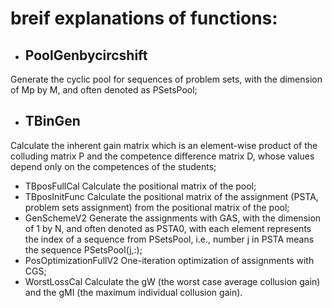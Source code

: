 # breif explanations of functions:
* ## PoolGenbycircshift
Generate the cyclic pool for sequences of problem sets, with the dimension of Mp by M, and often denoted as PSetsPool;
* ## TBinGen
Calculate the inherent gain matrix which is an element-wise product of the colluding matrix P and the competence difference matrix D, whose values depend only on the competences of the students;
* TBposFullCal
Calculate the positional matrix of the pool;
* TBposInitFunc
Calculate the positional matrix of the assignment (PSTA, problem sets assignment) from the positional matrix of the pool;
* GenSchemeV2
Generate the assignments with GAS, with the dimension of 1 by N, and often denoted as PSTA0, with each element represents the index of a sequence from PSetsPool, i.e., number j in PSTA means the sequence PSetsPool(j,:);
* PosOptimizationFullV2
One-iteration optimization of assignments with CGS;
* WorstLossCal
Calculate the gW (the worst case average collusion gain) and the gMI (the maximum individual collusion gain).

